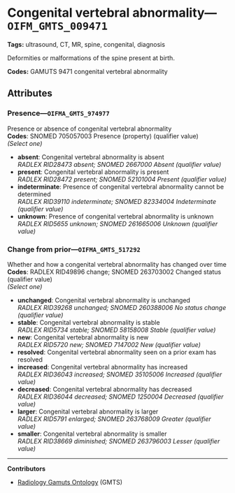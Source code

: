 # Congenital vertebral abnormality—`OIFM_GMTS_009471`

**Tags:** ultrasound, CT, MR, spine, congenital, diagnosis

Deformities or malformations of the spine present at birth.

**Codes:** GAMUTS 9471 congenital vertebral abnormality

## Attributes

### Presence—`OIFMA_GMTS_974977`

Presence or absence of congenital vertebral abnormality  
**Codes**: SNOMED 705057003 Presence (property) (qualifier value)  
*(Select one)*

- **absent**: Congenital vertebral abnormality is absent  
_RADLEX RID28473 absent; SNOMED 2667000 Absent (qualifier value)_
- **present**: Congenital vertebral abnormality is present  
_RADLEX RID28472 present; SNOMED 52101004 Present (qualifier value)_
- **indeterminate**: Presence of congenital vertebral abnormality cannot be determined  
_RADLEX RID39110 indeterminate; SNOMED 82334004 Indeterminate (qualifier value)_
- **unknown**: Presence of congenital vertebral abnormality is unknown  
_RADLEX RID5655 unknown; SNOMED 261665006 Unknown (qualifier value)_

### Change from prior—`OIFMA_GMTS_517292`

Whether and how a congenital vertebral abnormality has changed over time  
**Codes**: RADLEX RID49896 change; SNOMED 263703002 Changed status (qualifier value)  
*(Select one)*

- **unchanged**: Congenital vertebral abnormality is unchanged  
_RADLEX RID39268 unchanged; SNOMED 260388006 No status change (qualifier value)_
- **stable**: Congenital vertebral abnormality is stable  
_RADLEX RID5734 stable; SNOMED 58158008 Stable (qualifier value)_
- **new**: Congenital vertebral abnormality is new  
_RADLEX RID5720 new; SNOMED 7147002 New (qualifier value)_
- **resolved**: Congenital vertebral abnormality seen on a prior exam has resolved  
- **increased**: Congenital vertebral abnormality has increased  
_RADLEX RID36043 increased; SNOMED 35105006 Increased (qualifier value)_
- **decreased**: Congenital vertebral abnormality has decreased  
_RADLEX RID36044 decreased; SNOMED 1250004 Decreased (qualifier value)_
- **larger**: Congenital vertebral abnormality is larger  
_RADLEX RID5791 enlarged; SNOMED 263768009 Greater (qualifier value)_
- **smaller**: Congenital vertebral abnormality is smaller  
_RADLEX RID38669 diminished; SNOMED 263796003 Lesser (qualifier value)_

---

**Contributors**

- [Radiology Gamuts Ontology](https://gamuts.net/) (GMTS)